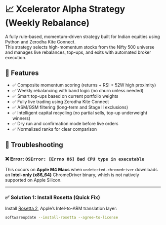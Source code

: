 # 📈 Xcelerator Alpha Strategy (Weekly Rebalance)

A fully rule-based, momentum-driven strategy built for Indian equities using Python and Zerodha Kite Connect.  
This strategy selects high-momentum stocks from the Nifty 500 universe and manages live rebalances, top-ups, and exits with automated broker execution.

## 🚀 Features

- ✅ Composite momentum scoring (returns + RSI + 52W high proximity)
- ✅ Weekly rebalancing with band logic (no churn unless needed)
- ✅ Smart top-ups based on current portfolio weights
- ✅ Fully live trading using Zerodha Kite Connect
- ✅ ASM/GSM filtering (long-term and Stage II exclusions)
- ✅ Intelligent capital recycling (no partial sells, top-up underweight winners)
- ✅ Dry run and confirmation mode before live orders
- ✅ Normalized ranks for clear comparison

## 🧯 Troubleshooting

### ❌ Error: `OSError: [Errno 86] Bad CPU type in executable`

This occurs on **Apple M4 Macs** when `undetected-chromedriver` downloads an **Intel-only (x86_64)** ChromeDriver binary, which is not natively supported on Apple Silicon.

---

### ✅ Solution 1: Install Rosetta (Quick Fix)

Install [Rosetta 2](https://support.apple.com/en-us/HT211861), Apple’s Intel-to-ARM translation layer:

```bash
softwareupdate --install-rosetta --agree-to-license